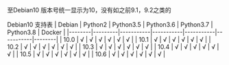 至Debian10 版本号统一显示为10，没有如之前9.1，9.2之类的

Debian10 支持表
| Debian | Python2 | Python3.5 | Python3.6 | Python3.7 | Python3.8 | Docker |
|--------|---------|-----------|-----------|-----------|-----------|--------|
| 10.0   | √       | √         | √         | √         | √         | √      |
| 10.1   | √       | √         | √         | √         | √         | √      |
| 10.2   | √       | √         | √         | √         | √         | √      |
| 10.3   | √       | √         | √         | √         | √         | √      |
| 10.4   | √       | √         | √         | √         | √         | √      |
| 10.5   | √       | √         | √         | √         | √         | √      |
| 10.6   | √       | √         | √         | √         | √         | √      |